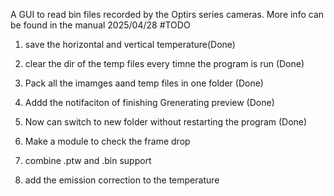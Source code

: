 A GUI to read bin files recorded by the Optirs series cameras.
More info can be found in the manual
2025/04/28
#TODO
1. save the horizontal and vertical temperature(Done)
2. clear the dir of the temp files every timne the program is run (Done)
3. Pack all the imamges aand temp files in one folder (Done)
4. Addd the notifaciton of finishing Grenerating preview (Done)
5. Now can switch to new folder without restarting the program (Done)



4. Make a module to check the frame drop
5. combine .ptw and .bin support
6. add the emission correction to the temperature

